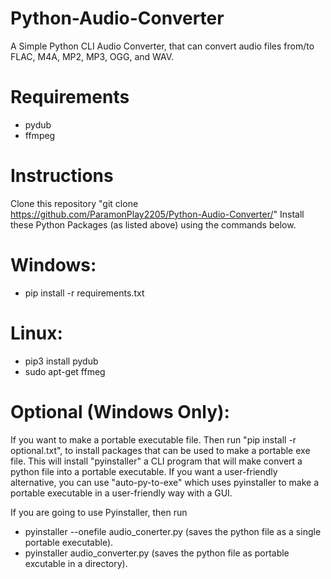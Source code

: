 # Python-Audio-Converter
A Simple Python CLI Audio Converter, that can convert audio files from/to FLAC, M4A, MP2, MP3, OGG, and WAV.

# Requirements
* pydub
* ffmpeg

# Instructions
Clone this repository "git clone https://github.com/ParamonPlay2205/Python-Audio-Converter/"
Install these Python Packages (as listed above) using the commands below.

# Windows:
* pip install -r requirements.txt

# Linux:
* pip3 install pydub
* sudo apt-get ffmeg

# Optional (Windows Only):
If you want to make a portable executable file. Then run "pip install -r optional.txt", to install packages that can be used to make a portable exe file. This will install "pyinstaller" a CLI program that will make convert a python file into a portable executable. If you want a user-friendly alternative,
you can use "auto-py-to-exe" which uses pyinstaller to make a portable executable in a user-friendly way with a GUI.

If you are going to use Pyinstaller, then run
* pyinstaller --onefile audio_conerter.py (saves the python file as a single portable executable).
* pyinstaller audio_converter.py (saves the python file as portable excutable in a directory).
